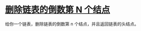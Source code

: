 # [删除链表的倒数第 N 个结点](https://leetcode.cn/problems/remove-nth-node-from-end-of-list/description/?envType=study-plan-v2&envId=top-100-liked)

给你一个链表，删除链表的倒数第 n 个结点，并且返回链表的头结点。


